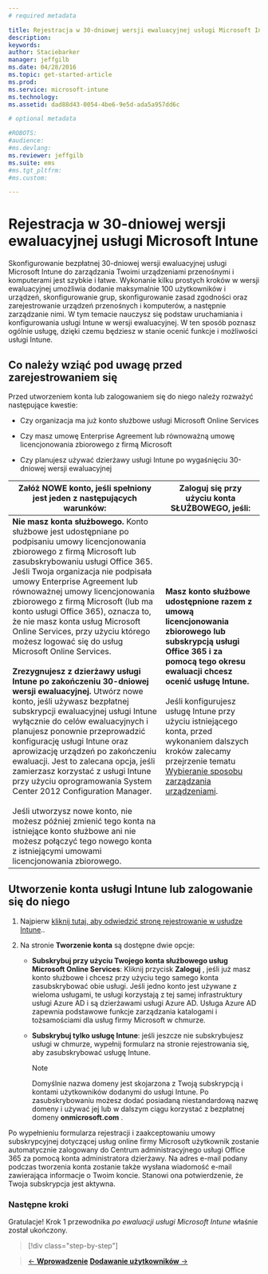 ```yaml
---
# required metadata

title: Rejestracja w 30-dniowej wersji ewaluacyjnej usługi Microsoft Intune | Microsoft Intune
description:
keywords:
author: Staciebarker
manager: jeffgilb
ms.date: 04/28/2016
ms.topic: get-started-article
ms.prod:
ms.service: microsoft-intune
ms.technology:
ms.assetid: dad88d43-0054-4be6-9e5d-ada5a957dd6c

# optional metadata

#ROBOTS:
#audience:
#ms.devlang:
ms.reviewer: jeffgilb
ms.suite: ems
#ms.tgt_pltfrm:
#ms.custom:

---
```


# Rejestracja w 30-dniowej wersji ewaluacyjnej usługi Microsoft Intune

Skonfigurowanie bezpłatnej 30-dniowej wersji ewaluacyjnej usługi Microsoft Intune do zarządzania Twoimi urządzeniami przenośnymi i komputerami jest szybkie i łatwe. Wykonanie kilku prostych kroków w wersji ewaluacyjnej umożliwia dodanie maksymalnie 100 użytkowników i urządzeń, skonfigurowanie grup, skonfigurowanie zasad zgodności oraz zarejestrowanie urządzeń przenośnych i komputerów, a następnie zarządzanie nimi. W tym temacie nauczysz się podstaw uruchamiania i konfigurowania usługi Intune w wersji ewaluacyjnej. W ten sposób poznasz ogólnie usługę, dzięki czemu będziesz w stanie ocenić funkcje i możliwości usługi Intune.

## Co należy wziąć pod uwagę przed zarejestrowaniem się

Przed utworzeniem konta lub zalogowaniem się do niego należy rozważyć następujące kwestie:

-   Czy organizacja ma już konto służbowe usługi Microsoft Online Services

-   Czy masz umowę Enterprise Agreement lub równoważną umowę licencjonowania zbiorowego z firmą Microsoft

-   Czy planujesz używać dzierżawy usługi Intune po wygaśnięciu 30-dniowej wersji ewaluacyjnej

|Załóż NOWE konto, jeśli spełniony jest jeden z następujących warunków:|Zaloguj się przy użyciu konta SŁUŻBOWEGO, jeśli:|
|-----------------------------------------------------------------|------------------------------------------------|
|**Nie masz konta służbowego.** Konto służbowe jest udostępniane po podpisaniu umowy licencjonowania zbiorowego z firmą Microsoft lub zasubskrybowaniu usługi Office 365. Jeśli Twoja organizacja nie podpisała umowy Enterprise Agreement lub równoważnej umowy licencjonowania zbiorowego z firmą Microsoft (lub ma konto usługi Office 365), oznacza to, że nie masz konta usług Microsoft Online Services, przy użyciu którego możesz logować się do usług Microsoft Online Services.<br /><br />**Zrezygnujesz z dzierżawy usługi Intune po zakończeniu 30-dniowej wersji ewaluacyjnej.** Utwórz nowe konto, jeśli używasz bezpłatnej subskrypcji ewaluacyjnej usługi Intune wyłącznie do celów ewaluacyjnych i planujesz ponownie przeprowadzić konfigurację usługi Intune oraz aprowizację urządzeń po zakończeniu ewaluacji. Jest to zalecana opcja, jeśli zamierzasz korzystać z usługi Intune przy użyciu oprogramowania System Center 2012 Configuration Manager.<br /><br />Jeśli utworzysz nowe konto, nie możesz później zmienić tego konta na istniejące konto służbowe ani nie możesz połączyć tego nowego konta z istniejącymi umowami licencjonowania zbiorowego.|**Masz konto służbowe udostępnione razem z umową licencjonowania zbiorowego lub subskrypcją usługi Office 365 i za pomocą tego okresu ewaluacji chcesz ocenić usługę Intune.**<br /><br />Jeśli konfigurujesz usługę Intune przy użyciu istniejącego konta, przed wykonaniem dalszych kroków zalecamy przejrzenie tematu [Wybieranie sposobu zarządzania urządzeniami](choose-how-to-manage-devices.md).|

## Utworzenie konta usługi Intune lub zalogowanie się do niego

1.  Najpierw [kliknij tutaj, aby odwiedzić stronę rejestrowanie w usłudze Intune](https://portal.office.com/Signup/Signup.aspx?OfferId=40BE278A-DFD1-470a-9EF7-9F2596EA7FF9&dl=INTUNE_A&ali=1#0%20)..

2.  Na stronie **Tworzenie konta** są dostępne dwie opcje:

    -   **Subskrybuj przy użyciu Twojego konta służbowego usług Microsoft Online Services**: Kliknij przycisk **Zaloguj** , jeśli już masz konto służbowe i chcesz przy użyciu tego samego konta zasubskrybować obie usługi. Jeśli jedno konto jest używane z wieloma usługami, te usługi korzystają z tej samej infrastruktury usługi Azure AD i są dzierżawami usługi Azure AD. Usługa Azure AD zapewnia podstawowe funkcje zarządzania katalogami i tożsamościami dla usług firmy Microsoft w chmurze.

    -   **Subskrybuj tylko usługę Intune**: jeśli jeszcze nie subskrybujesz usługi w chmurze, wypełnij formularz na stronie rejestrowania się, aby zasubskrybować usługę Intune.

        > [!NOTE]
        > Domyślnie nazwa domeny jest skojarzona z Twoją subskrypcją i kontami użytkowników dodanymi do usługi Intune. Po zasubskrybowaniu możesz dodać posiadaną niestandardową nazwę domeny i używać jej lub w dalszym ciągu korzystać z bezpłatnej domeny **onmicrosoft.com** .

Po wypełnieniu formularza rejestracji i zaakceptowaniu umowy subskrypcyjnej dotyczącej usług online firmy Microsoft użytkownik zostanie automatycznie zalogowany do Centrum administracyjnego usługi Office 365 za pomocą konta administratora dzierżawy. Na adres e-mail podany podczas tworzenia konta zostanie także wysłana wiadomość e-mail zawierająca informacje o Twoim koncie. Stanowi ona potwierdzenie, że Twoja subskrypcja jest aktywna.

### Następne kroki
Gratulacje! Krok 1 przewodnika *po ewaluacji usługi Microsoft Intune* właśnie został ukończony.

>[!div class="step-by-step"]

>[&larr; **Wprowadzenie**](.\get-started-with-a-30-day-trial-of-microsoft-intune.md)     [**Dodawanie użytkowników** &rarr;](.\get-started-with-a-30-day-trial-of-microsoft-intune-step-2.md)  


<!--HONumber=May16_HO1-->



